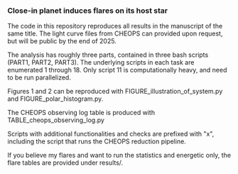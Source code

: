 ### Close-in planet induces flares on its host star 

The code in this repository reproduces all results in the manuscript of the same title. The light curve files from CHEOPS can provided upon request, but will be public by the end of 2025.

The analysis has roughly three parts, contained in three bash scripts (PART1, PART2, PART3). The underlying scripts in each task are enumerated 1 through 18. Only script 11 is computationally heavy, and need to be run parallelized.

Figures 1 and 2 can be reproduced with FIGURE_illustration_of_system.py and FIGURE_polar_histogram.py.

The CHEOPS observing log table is produced with TABLE_cheops_observing_log.py

Scripts with additional functionalities and checks are prefixed with "x", including the script that runs the CHEOPS reduction pipeline.

If you believe my flares and want to run the statistics and energetic only, the flare tables are provided under results/.

